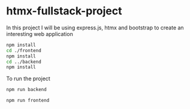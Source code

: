 # htmx-fullstack-project
 In this project I will be using express.js, htmx and bootstrap to create an interesting web application


```bash
npm install
cd ./frontend
npm install
cd ../backend
npm install
```

To run the project

```bash
npm run backend
```

```bash
npm run frontend
```